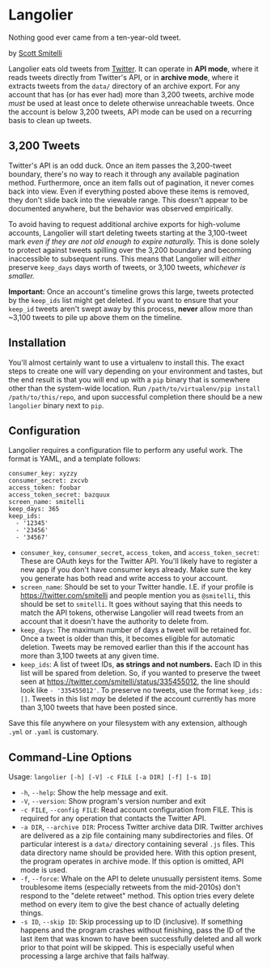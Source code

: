 Langolier
=========

Nothing good ever came from a ten-year-old tweet.

by [Scott Smitelli](mailto:scott@smitelli.com)

Langolier eats old tweets from [Twitter](https://twitter.com/). It can operate in **API mode**, where it reads tweets directly from Twitter's API, or in **archive mode**, where it extracts tweets from the `data/` directory of an archive export. For any account that has (or has ever had) more than 3,200 tweets, archive mode _must_ be used at least once to delete otherwise unreachable tweets. Once the account is below 3,200 tweets, API mode can be used on a recurring basis to clean up tweets.

3,200 Tweets
------------

Twitter's API is an odd duck. Once an item passes the 3,200-tweet boundary, there's no way to reach it through any available pagination method. Furthermore, once an item falls out of pagination, it never comes back into view. Even if everything posted above these items is removed, they don't slide back into the viewable range. This doesn't appear to be documented anywhere, but the behavior was observed empirically.

To avoid having to request additional archive exports for high-volume accounts, Langolier will start deleting tweets starting at the 3,100-tweet mark _even if they are not old enough to expire naturally._ This is done solely to protect against tweets spilling over the 3,200 boundary and becoming inaccessible to subsequent runs. This means that Langolier will _either_ preserve `keep_days` days worth of tweets, or 3,100 tweets, _whichever is smaller._

**Important:** Once an account's timeline grows this large, tweets protected by the `keep_ids` list might get deleted. If you want to ensure that your `keep_id` tweets aren't swept away by this process, **never** allow more than ~3,100 tweets to pile up above them on the timeline.

Installation
------------

You'll almost certainly want to use a virtualenv to install this. The exact steps to create one will vary depending on your environment and tastes, but the end result is that you will end up with a `pip` binary that is somewhere other than the system-wide location. Run `/path/to/virtualenv/pip install /path/to/this/repo`, and upon successful completion there should be a new `langolier` binary next to `pip`.

Configuration
-------------

Langolier requires a configuration file to perform any useful work. The format is YAML, and a template follows:

    consumer_key: xyzzy
    consumer_secret: zxcvb
    access_token: foobar
    access_token_secret: bazquux
    screen_name: smitelli
    keep_days: 365
    keep_ids:
      - '12345'
      - '23456'
      - '34567'

* `consumer_key`, `consumer_secret`, `access_token`, and `access_token_secret`: These are OAuth keys for the Twitter API. You'll likely have to register a new app if you don't have consumer keys already. Make sure the key you generate has both read and write access to your account.
* `screen_name`: Should be set to your Twitter handle. I.E. if your profile is https://twitter.com/smitelli and people mention you as `@smitelli`, this should be set to `smitelli`. It goes without saying that this needs to match the API tokens, otherwise Langolier will read tweets from an account that it doesn't have the authority to delete from.
* `keep_days`: The maximum number of days a tweet will be retained for. Once a tweet is older than this, it becomes eligible for automatic deletion. Tweets may be removed earlier than this if the account has more than 3,100 tweets at any given time.
* `keep_ids`: A list of tweet IDs, **as strings and not numbers.** Each ID in this list will be spared from deletion. So, if you wanted to preserve the tweet seen at https://twitter.com/smitelli/status/335455012, the line should look like `- '335455012'`. To preserve no tweets, use the format `keep_ids: []`. Tweets in this list _may_ be deleted if the account currently has more than 3,100 tweets that have been posted since.

Save this file anywhere on your filesystem with any extension, although `.yml` or `.yaml` is customary.

Command-Line Options
--------------------

Usage: `langolier [-h] [-V] -c FILE [-a DIR] [-f] [-s ID]`

* `-h`, `--help`: Show the help message and exit.
* `-V`, `--version`: Show program's version number and exit
* `-c FILE`, `--config FILE`: Read account configuration from FILE. This is required for any operation that contacts the Twitter API.
* `-a DIR`, `--archive DIR`: Process Twitter archive data DIR. Twitter archives are delivered as a zip file containing many subdirectories and files. Of particular interest is a `data/` directory containing several `.js` files. This data directory name should be provided here. With this option present, the program operates in archive mode. If this option is omitted, API mode is used.
* `-f`, `--force`: Whale on the API to delete unusually persistent items. Some troublesome items (especially retweets from the mid-2010s) don't respond to the "delete retweet" method. This option tries every delete method on every item to give the best chance of actually deleting things.
* `-s ID`, `--skip ID`: Skip processing up to ID (inclusive). If something happens and the program crashes without finishing, pass the ID of the last item that was known to have been successfully deleted and all work prior to that point will be skipped. This is especially useful when processing a large archive that fails halfway.
